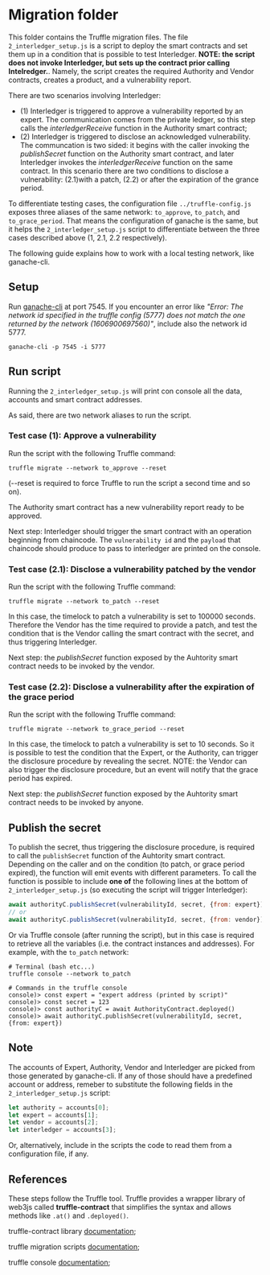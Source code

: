 # Migration folder

This folder contains the Truffle migration files. The file `2_interledger_setup.js` is a script to deploy the smart contracts and set them up in a condition that is possible to test Interledger. **NOTE: the script does not invoke Interledger, but sets up the contract prior calling Intelredger.**. Namely, the script creates the required Authority and Vendor contracts, creates a product, and a vulnerability report.

There are two scenarios involving Interledger:
- (1) Interledger is triggered to approve a vulnerability reported by an expert. The communication comes from the private ledger, so this step calls the *interledgerReceive* function in the Authority smart contract;
- (2) Interledger is triggered to disclose an acknowledged vulnerability. The communcation is two sided: it begins with the caller invoking the *publishSecret* function on the Authority smart contract, and later Interledger invokes the *interledgerReceive* function on the same contract. In this scenario there are two conditions to disclose a vulnerability: (2.1)with a patch, (2.2) or after the expiration of the grance period.

To differentiate testing cases, the configuration file `../truffle-config.js` exposes three aliases of the same network: `to_approve`, `to_patch`, and `to_grace_period`. That means the configuration of ganache is the same, but it helps the `2_interledger_setup.js` script to differentiate between the three cases described above (1, 2.1, 2.2 respectively).

The following guide explains how to work with a local testing network, like ganache-cli.

## Setup
Run [ganache-cli](https://github.com/trufflesuite/ganache-cli) at port 7545. If you encounter an error like *"Error: The network id specified in the truffle config (5777) does not match the one returned by the network (1606900697560)"*, include also the network id 5777.

    ganache-cli -p 7545 -i 5777

## Run script

Running the `2_interledger_setup.js` will print con console all the data, accounts and smart contract addresses.

As said, there are two network aliases to run the script.

### Test case (1): Approve a vulnerability

Run the script with the following Truffle command:

    truffle migrate --network to_approve --reset

(--reset is required to force Truffle to run the script a second time and so on).

The Authority smart contract has a new vulnerability report ready to be approved.

Next step: Interledger should trigger the smart contract with an operation beginning from chaincode. The `vulnerability id` and the `payload` that chaincode should produce to pass to interledger are printed on the console.

### Test case (2.1): Disclose a vulnerability patched by the vendor

Run the script with the following Truffle command:

    truffle migrate --network to_patch --reset

In this case, the timelock to patch a vulnerability is set to 100000 seconds. Therefore the Vendor has the time required to provide a patch, and test the condition that is the Vendor calling the smart contract with the secret, and thus triggering Interledger.

Next step: the *publishSecret* function exposed by the Auhtority smart contract needs to be invoked by the vendor.

### Test case (2.2): Disclose a vulnerability after the expiration of the grace period

Run the script with the following Truffle command:

    truffle migrate --network to_grace_period --reset

In this case, the timelock to patch a vulnerability is set to 10 seconds. So it is possible to test the condition that the Expert, or the Authority, can trigger the disclosure procedure by revealing the secret. NOTE: the Vendor can also trigger the disclosure procedure, but an event will notify that the grace period has expired.

Next step: the *publishSecret* function exposed by the Auhtority smart contract needs to be invoked by anyone.

## Publish the secret

To publish the secret, thus triggering the disclosure procedure, is required to call the `publishSecret` function of the Auhtority smart contract. Depending on the caller and on the condition (to patch, or grace period expired), the function will emit events with different parameters. To call the function is possible to include **one of** the following lines at the bottom of  `2_interledger_setup.js` (so executing the script will trigger Interledger):

```javascript
await authorityC.publishSecret(vulnerabilityId, secret, {from: expert});
// or
await authorityC.publishSecret(vulnerabilityId, secret, {from: vendor});
```

Or via Truffle console (after running the script), but in this case is required to retrieve all the variables (i.e. the contract instances and addresses). For example, with the `to_patch` network:

    # Terminal (bash etc...)
    truffle console --network to_patch 

    # Commands in the truffle console
    console)> const expert = "expert address (printed by script)"
    console)> const secret = 123
    console)> const authorityC = await AuthorityContract.deployed()
    console)> await authorityC.publishSecret(vulnerabilityId, secret, {from: expert})

## Note

The accounts of Expert, Authority, Vendor and Interledger are picked from those generated by ganache-cli. If any of those should have a predefined account or address, remeber to substitute the following fields in the `2_interledger_setup.js` script:

```javascript
let authority = accounts[0];
let expert = accounts[1];
let vendor = accounts[2];
let interledger = accounts[3];
```

Or, alternatively, include in the scripts the code to read them from a configuration file, if any.

## References

These steps follow the Truffle tool. Truffle provides a wrapper library of web3js called **truffle-contract** that simplifies the syntax and allows methods like `.at()` and `.deployed()`.


truffle-contract library [documentation](https://www.npmjs.com/package/@truffle/contract);

truffle migration scripts [documentation](https://www.trufflesuite.com/docs/truffle/getting-started/running-migrations);

truffle console [documentation](https://www.trufflesuite.com/docs/truffle/getting-started/using-truffle-develop-and-the-console);